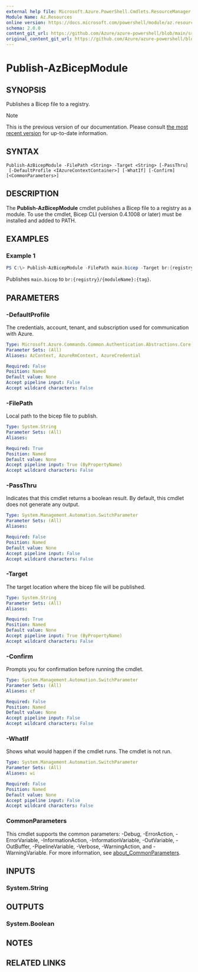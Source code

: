 ```yaml
---
external help file: Microsoft.Azure.PowerShell.Cmdlets.ResourceManager.dll-Help.xml
Module Name: Az.Resources
online version: https://docs.microsoft.com/powershell/module/az.resources/publish-azbicepmodule
schema: 2.0.0
content_git_url: https://github.com/Azure/azure-powershell/blob/main/src/Resources/Resources/help/Publish-AzBicepModule.md
original_content_git_url: https://github.com/Azure/azure-powershell/blob/main/src/Resources/Resources/help/Publish-AzBicepModule.md
---
```


# Publish-AzBicepModule

## SYNOPSIS
Publishes a Bicep file to a registry.

> [!NOTE]
>This is the previous version of our documentation. Please consult [the most recent version](/powershell/module/az.resources/publish-azbicepmodule) for up-to-date information.

## SYNTAX

```
Publish-AzBicepModule -FilePath <String> -Target <String> [-PassThru]
 [-DefaultProfile <IAzureContextContainer>] [-WhatIf] [-Confirm] [<CommonParameters>]
```

## DESCRIPTION
The **Publish-AzBicepModule** cmdlet publishes a Bicep file to a registry as a module. To use the cmdlet, Bicep CLI (version 0.4.1008 or later) must be installed and added to PATH.

## EXAMPLES

### Example 1
```powershell
PS C:\> Publish-AzBicepModule -FilePath main.bicep -Target br:{registry}/{moduleName}:{tag}
```

Publishes `main.bicep` to `br:{registry}/{moduleName}:{tag}`.

## PARAMETERS

### -DefaultProfile
The credentials, account, tenant, and subscription used for communication with Azure.

```yaml
Type: Microsoft.Azure.Commands.Common.Authentication.Abstractions.Core.IAzureContextContainer
Parameter Sets: (All)
Aliases: AzContext, AzureRmContext, AzureCredential

Required: False
Position: Named
Default value: None
Accept pipeline input: False
Accept wildcard characters: False
```

### -FilePath
Local path to the bicep file to publish.

```yaml
Type: System.String
Parameter Sets: (All)
Aliases:

Required: True
Position: Named
Default value: None
Accept pipeline input: True (ByPropertyName)
Accept wildcard characters: False
```

### -PassThru
Indicates that this cmdlet returns a boolean result. By default, this cmdlet does not generate any output.

```yaml
Type: System.Management.Automation.SwitchParameter
Parameter Sets: (All)
Aliases:

Required: False
Position: Named
Default value: None
Accept pipeline input: False
Accept wildcard characters: False
```

### -Target
The target location where the bicep file will be published.

```yaml
Type: System.String
Parameter Sets: (All)
Aliases:

Required: True
Position: Named
Default value: None
Accept pipeline input: True (ByPropertyName)
Accept wildcard characters: False
```

### -Confirm
Prompts you for confirmation before running the cmdlet.

```yaml
Type: System.Management.Automation.SwitchParameter
Parameter Sets: (All)
Aliases: cf

Required: False
Position: Named
Default value: None
Accept pipeline input: False
Accept wildcard characters: False
```

### -WhatIf
Shows what would happen if the cmdlet runs.
The cmdlet is not run.

```yaml
Type: System.Management.Automation.SwitchParameter
Parameter Sets: (All)
Aliases: wi

Required: False
Position: Named
Default value: None
Accept pipeline input: False
Accept wildcard characters: False
```

### CommonParameters
This cmdlet supports the common parameters: -Debug, -ErrorAction, -ErrorVariable, -InformationAction, -InformationVariable, -OutVariable, -OutBuffer, -PipelineVariable, -Verbose, -WarningAction, and -WarningVariable. For more information, see [about_CommonParameters](http://go.microsoft.com/fwlink/?LinkID=113216).

## INPUTS

### System.String

## OUTPUTS

### System.Boolean

## NOTES

## RELATED LINKS
